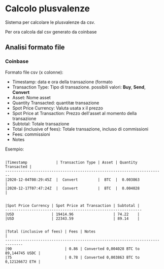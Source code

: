# Calcolo plusvalenze

Sistema per calcolare le plusvalenze da csv.

Per ora calcola dal csv generato da coinbase

## Analisi formato file

### Coinbase

Formato file csv (x colonne):
 - Timestamp: data e ora della transazione (formato 
 - Transaction Type: Tipo di transazione. possibili valori: **Buy**, **Send**, **Convert**
 - Asset: Nome asset
 - Quantity Transacted: quantitæ transazione
 - Spot Price Currency: Valuta usata x il prezzo
 - Spot Price at Transaction: Prezzo dell'asset al momento della transazione
 - Subtotal: Totale transazione
 - Total (inclusive of fees): Totale transazione, incluso di commissioni
 - Fees: commissioni
 - Notes


Esempio: 
```

|Timestamp             | Transaction Type | Asset | Quantity Transacted | 
------------------------------------------------------------------------
|2020-12-04T08:29:45Z  |  Convert	      |  BTC  |  0.003863	        |       	    
|2020-12-17T07:47:24Z  |  Convert	      |  BTC  |  0.004028	        |


|Spot Price Currency | Spot Price at Transaction | Subtotal | 
--------------------------------------------------------------
|USD                 | 19414.96	                 | 74.22    |
|USD                 | 22343.59	                 | 89.14    |


|Total (inclusive of fees) | Fees | Notes                                    |
------------------------------------------------------------------------------
|90 	                   | 0.86 | Converted 0,004028 BTC to 89,144745 USDC |
|75	                       | 0.78 | Converted 0,003863 BTC to 0,12126672 ETH |
```